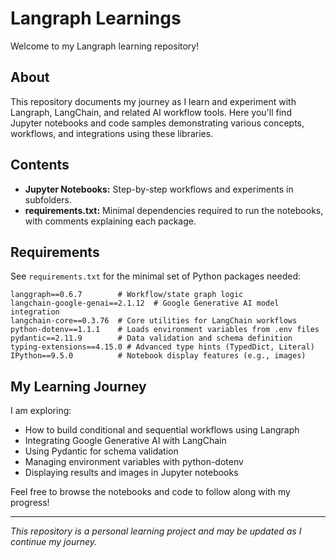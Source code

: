 # Langraph Learnings

Welcome to my Langraph learning repository!

## About
This repository documents my journey as I learn and experiment with Langraph, LangChain, and related AI workflow tools. Here you'll find Jupyter notebooks and code samples demonstrating various concepts, workflows, and integrations using these libraries.

## Contents
- **Jupyter Notebooks:** Step-by-step workflows and experiments in subfolders.
- **requirements.txt:** Minimal dependencies required to run the notebooks, with comments explaining each package.

## Requirements
See `requirements.txt` for the minimal set of Python packages needed:

```
langgraph==0.6.7        # Workflow/state graph logic
langchain-google-genai==2.1.12  # Google Generative AI model integration
langchain-core==0.3.76  # Core utilities for LangChain workflows
python-dotenv==1.1.1    # Loads environment variables from .env files
pydantic==2.11.9        # Data validation and schema definition
typing-extensions==4.15.0 # Advanced type hints (TypedDict, Literal)
IPython==9.5.0          # Notebook display features (e.g., images)
```

## My Learning Journey
I am exploring:
- How to build conditional and sequential workflows using Langraph
- Integrating Google Generative AI with LangChain
- Using Pydantic for schema validation
- Managing environment variables with python-dotenv
- Displaying results and images in Jupyter notebooks

Feel free to browse the notebooks and code to follow along with my progress!

---

*This repository is a personal learning project and may be updated as I continue my journey.*
